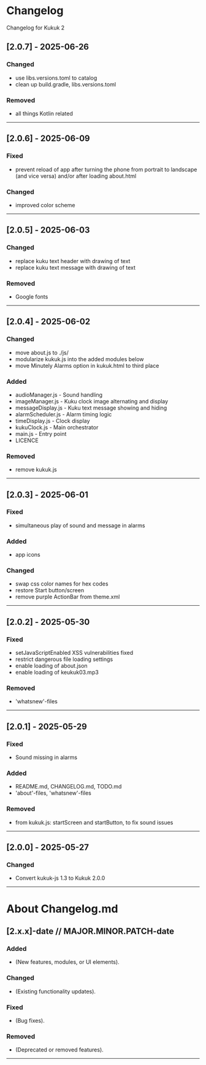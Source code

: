 # Changelog
Changelog for Kukuk 2

## [2.0.7] - 2025-06-26
### Changed
- use libs.versions.toml to catalog
- clean up build.gradle, libs.versions.toml
### Removed
- all things Kotlin related

---

## [2.0.6] - 2025-06-09
### Fixed
- prevent reload of app after turning the phone from portrait to landscape (and vice versa) and/or after loading about.html
### Changed
- improved color scheme

---

## [2.0.5] - 2025-06-03
### Changed
- replace kuku text header with drawing of text
- replace kuku text message with drawing of text
### Removed
- Google fonts

---

## [2.0.4] - 2025-06-02
### Changed
- move about.js to ./js/
- modularize kukuk.js into the added modules below
- move Minutely Alarms option in kukuk.html to third place
### Added
- audioManager.js - Sound handling
- imageManager.js - Kuku clock image alternating and display
- messageDisplay.js - Kuku text message showing and hiding
- alarmScheduler.js - Alarm timing logic
- timeDisplay.js - Clock display
- kukuClock.js - Main orchestrator
- main.js - Entry point
- LICENCE
### Removed
- remove kukuk.js

---

## [2.0.3] - 2025-06-01
### Fixed
- simultaneous play of sound and message in alarms
### Added
- app icons
### Changed
- swap css color names for hex codes
- restore Start button/screen
- remove purple ActionBar from theme.xml

---

## [2.0.2] - 2025-05-30
### Fixed
- setJavaScriptEnabled XSS vulnerabilities fixed
- restrict dangerous file loading settings
- enable loading of about.json
- enable loading of keukuk03.mp3
### Removed
- 'whatsnew'-files

---

## [2.0.1] - 2025-05-29
### Fixed
- Sound missing in alarms
### Added
- README.md, CHANGELOG.md, TODO.md
- 'about'-files, 'whatsnew'-files
### Removed
- from kukuk.js: startScreen and startButton, to fix sound issues

---

## [2.0.0] - 2025-05-27
### Changed
- Convert kukuk-js 1.3 to Kukuk 2.0.0

---


# About Changelog.md

## [2.x.x]-date  // MAJOR.MINOR.PATCH-date
### Added
- (New features, modules, or UI elements).
### Changed
- (Existing functionality updates).
### Fixed
- (Bug fixes).
### Removed
- (Deprecated or removed features).

---
